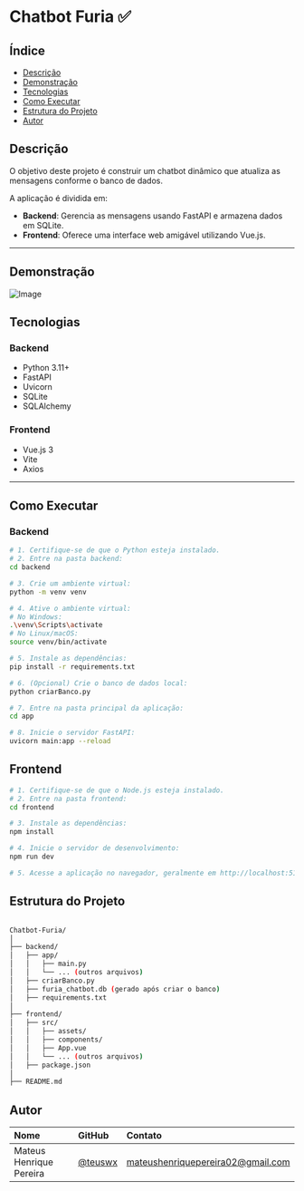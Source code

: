 # Chatbot Furia ✅

## Índice
- [Descrição](#descrição)
- [Demonstração](#demonstração)
- [Tecnologias](#tecnologias)
- [Como Executar](#como-executar)
- [Estrutura do Projeto](#estrutura-do-projeto)
- [Autor](#autor)

## Descrição

O objetivo deste projeto é construir um chatbot dinâmico que atualiza as mensagens conforme o banco de dados.

A aplicação é dividida em:
- **Backend**: Gerencia as mensagens usando FastAPI e armazena dados em SQLite.
- **Frontend**: Oferece uma interface web amigável utilizando Vue.js.

---

## Demonstração

![Image](https://github.com/user-attachments/assets/a9ec952d-4124-4159-bbfb-19eebd9cba23)

## Tecnologias

### Backend
- Python 3.11+
- FastAPI
- Uvicorn
- SQLite
- SQLAlchemy

### Frontend
- Vue.js 3
- Vite
- Axios

---

## Como Executar

### Backend

```bash
# 1. Certifique-se de que o Python esteja instalado.
# 2. Entre na pasta backend:
cd backend

# 3. Crie um ambiente virtual:
python -m venv venv

# 4. Ative o ambiente virtual:
# No Windows:
.\venv\Scripts\activate
# No Linux/macOS:
source venv/bin/activate

# 5. Instale as dependências:
pip install -r requirements.txt

# 6. (Opcional) Crie o banco de dados local:
python criarBanco.py

# 7. Entre na pasta principal da aplicação:
cd app

# 8. Inicie o servidor FastAPI:
uvicorn main:app --reload

```

## Frontend
```bash
# 1. Certifique-se de que o Node.js esteja instalado.
# 2. Entre na pasta frontend:
cd frontend

# 3. Instale as dependências:
npm install

# 4. Inicie o servidor de desenvolvimento:
npm run dev

# 5. Acesse a aplicação no navegador, geralmente em http://localhost:5173

```

## Estrutura do Projeto

```bash

Chatbot-Furia/
│
├── backend/
│   ├── app/
│   │   ├── main.py
│   │   └── ... (outros arquivos)
│   ├── criarBanco.py
│   ├── furia_chatbot.db (gerado após criar o banco)
│   ├── requirements.txt
│
├── frontend/
│   ├── src/
│   │   ├── assets/
│   │   ├── components/
│   │   ├── App.vue
│   │   └── ... (outros arquivos)
│   ├── package.json
│
├── README.md

```

## Autor

| Nome | GitHub | Contato |
|:-----|:-------|:--------|
| Mateus Henrique Pereira | [@teuswx](https://github.com/teuswx) | mateushenriquepereira02@gmail.com |

